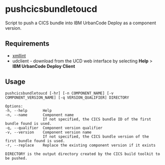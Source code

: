 # pushcicsbundletoucd
Script to push a CICS bundle into IBM UrbanCode Deploy as a component version.

## Requirements
* [xmllint](http://xmlsoft.org/xmllint.html)
* udclient - download from the UCD web interface by selecting **Help** > **IBM UrbanCode Deploy Client** 

## Usage

~~~~
pushcicsbundletoucd [-hr] [-n COMPONENT_NAME] [-v COMPONENT_VERSION_NAME] [-q VERSION_QUALIFIER] DIRECTORY

Options:
-h, --help       Help
-n, --name       Component name
                 If not specified, the CICS bundle ID of the first bundle found is used.
-q, --qualifier  Component version qualifier
-v, --version    Component version name
                 If not specified, the CICS bundle version of the first bundle found is used.
-r, --replace    Replace the existing component version if it exists

DIRECTORY is the output directory created by the CICS build toolkit to be pushed.
~~~~
	